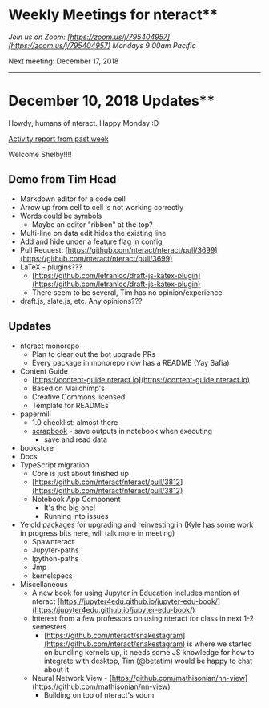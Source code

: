 # Weekly Meetings for nteract**

_Join us on Zoom: [https://zoom.us/j/795404957](https://zoom.us/j/795404957)  Mondays 9:00am Pacific_

Next meeting: December 17, 2018

---

# December 10, 2018 Updates**

Howdy, humans of nteract. Happy Monday :D

[Activity report from past week](https://github.com/nteract/meeting-minutes/blob/master/orgreports/2018-12-10_nteract.md)

Welcome Shelby!!!!

## Demo from Tim Head

*   Markdown editor for a code cell
*   Arrow up from cell to cell is not working correctly
*   Words could be symbols
    *   Maybe an editor "ribbon" at the top?
*   Multi-line on data edit hides the existing line
*   Add and hide under a feature flag in config
*   Pull Request: [https://github.com/nteract/nteract/pull/3699](https://github.com/nteract/nteract/pull/3699)
*   LaTeX - plugins???
    *   [https://github.com/letranloc/draft-js-katex-plugin](https://github.com/letranloc/draft-js-katex-plugin)
    *   There seem to be several, Tim has no opinion/experience
*   draft.js, slate.js, etc. Any opinions???

## Updates

*   nteract monorepo
    *   Plan to clear out the bot upgrade PRs
    *   Every package in monorepo now has a README (Yay Safia)
*   Content Guide
    *   [https://content-guide.nteract.io](https://content-guide.nteract.io)
    *   Based on Mailchimp's
    *   Creative Commons licensed
    *   Template for READMEs
*   papermill
    *   1.0 checklist: almost there
    *   [scrapbook](https://github.com/nteract/scrapbook) - save outputs in notebook when executing
        *   save and read data
*   bookstore
*   Docs
*   TypeScript migration
    *   Core is just about finished up
    *   [https://github.com/nteract/nteract/pull/3812](https://github.com/nteract/nteract/pull/3812)
    *   Notebook App Component
        *   It's the big one!
        *   Running into issues 
*   Ye old packages for upgrading and reinvesting in (Kyle has some work in progress bits here, will talk more in meeting)
    *   Spawnteract
    *   Jupyter-paths
    *   Ipython-paths
    *   Jmp
    *   kernelspecs
*   Miscellaneous
    *   A new book for using Jupyter in Education includes mention of nteract [https://jupyter4edu.github.io/jupyter-edu-book/](https://jupyter4edu.github.io/jupyter-edu-book/)
    *   Interest from a few professors on using nteract for class in next 1-2 semesters
        *   [https://github.com/nteract/snakestagram](https://github.com/nteract/snakestagram) is where we started on bundling kernels up, it needs some JS knowledge for how to integrate with desktop, Tim (@betatim) would be happy to chat about it
    *   Neural Network View - [https://github.com/mathisonian/nn-view](https://github.com/mathisonian/nn-view)
        *   Building on top of nteract's vdom

